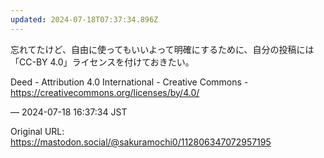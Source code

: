 ```yaml
---
updated: 2024-07-18T07:37:34.896Z
---
```


<p>忘れてたけど、自由に使ってもいいよって明確にするために、自分の投稿には「CC-BY 4.0」ライセンスを付けておきたい。</p><p>Deed - Attribution 4.0 International - Creative Commons - <a href="https://creativecommons.org/licenses/by/4.0/" target="_blank" rel="nofollow noopener noreferrer" translate="no"><span class="invisible">https://</span><span class="ellipsis">creativecommons.org/licenses/b</span><span class="invisible">y/4.0/</span></a></p>

&mdash; 2024-07-18 16:37:34 JST

Original URL: https://mastodon.social/@sakuramochi0/112806347072957195
